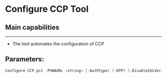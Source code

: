 # Configure CCP Tool


## Main capabilities
-----------------
- The tool automates the configuration of CCP

## Parameters:
```powershell
Configure CCP.ps1 -PVWAURL <string> [-AuthType] [-OTP] [-DisableSSLVerify] 
```
